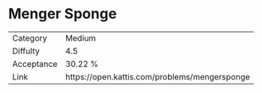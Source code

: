# Menger Sponge

<table>
    <tr>
        <td>Category</td>
        <td>Medium</td>
    </tr>
    <tr>
        <td>Diffulty</td>
        <td>4.5</td>
    </tr>
    <tr>
        <td>Acceptance</td>
        <td>30.22 %</td>
    </tr>
    <tr>
        <td>Link</td>
        <td>https://open.kattis.com/problems/mengersponge</td>
    </tr>
</table>